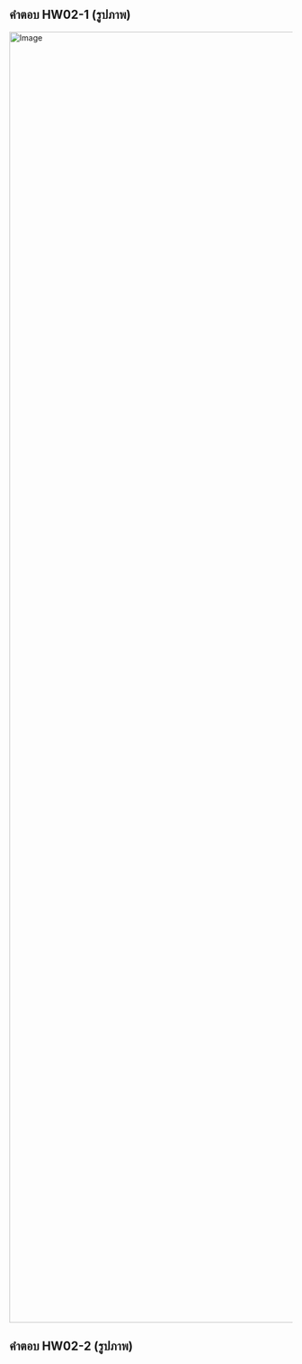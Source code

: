 ## คำตอบ HW02-1 (รูปภาพ)
<img width="667" height="2291" alt="Image" src="https://github.com/user-attachments/assets/c6504a35-1d5d-4751-94a8-3b2fad9790aa" />

## คำตอบ HW02-2 (รูปภาพ)